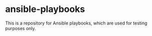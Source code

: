 # ansible-playbooks
This is a repository for Ansible playbooks, which are used for testing purposes only. 
